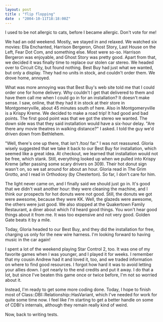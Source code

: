 ```yaml
---
layout: post
title : "flip flopping"
date  : "2004-10-11T18:18:00Z"
---
```

I used to be not allergic to cats, before I became allergic.  Don't vote for me!

We had an odd weekend.  Mostly, we stayed in and relaxed.  We watched six movies: Ella Enchanted, Harrison Bergeron, Ghost Story, Last House on the Left, Fear Dot Com, and something else.  Most were so-so.  Harrison Bergeron was enjoyable, and Ghost Story was pretty good.  Apart from that, we decided it was finally time to replace our stolen car stereo.  We headed over to Circuit City, but found nothing.  Best Buy had just what we wanted, but only a display.  They had no units in stock, and couldn't order them.  We drove home, annoyed.

What was more annoying was that Best Buy's web site told me that I could order one for home delivery.  Why couldn't I get that delivered to them and have them call me when I could go in for an installation?  It doesn't make sense.  I saw, online, that they had it in stock at their store in Montgomeryville, about 45 minutes south of here.  Also in Montgomeryville is a Krispy Kreme.  We decided to make a road trip!  It had good and bad points.  The first good point was that we got the stereo we wanted.  The down side was that they said installation would have a six-hour delay.  "Are there any movie theatres in walking distance?"  I asked.  I told the guy we'd driven down from Bethlehem.

"Well, there's one up there, that isn't /too/ far."  I was not reassured. Gloria wisely suggested that we take it back to our Best Buy for installation, which seemed like a great idea.  At checkout, we learned that installation would not be free, which stank.  Still, everything looked up when we pulled into Krispy Kreme (after passing some scary drivers on 309).  Their hot donut sign wasn't on, so we sat around for about an hour.  Gloria read in The Grim Grotto, and I read in Orthodoxy (by Chesterton).  So far, I don't care for him.

The light never came on, and I finally said we should just go in.  It's good that we didn't wait another hour: they were cleaning the machine, and I think our prospects for hot donuts were not good.  Still, the donuts we got were awesome, because they were KK.  Well, the glazeds were awesome, the others were just good.  We also stopped at the Quakertown Family Restaurant, a diner about which I'd heard good things.  You won't hear good things about it from me.  It was too expensive and not very good.  Golden Gate beats it by a mile.

Today, Gloria headed to our Best Buy, and they did the installation for free, charging us only for the new wire harness.  I'm looking forward to having music in the car again!

I spent a lot of the weekend playing Star Control 2, too.  It was one of my favorite games when I was younger, and I played it for weeks.  I remember that my cousin Andrew had it and loved it, too, and we traded information on where to find good resources.  I forgot how hard it was to avoid letting your allies down.  I got nearly to the end credits and put it away.  I do that a lot, but since I've beaten this game once or twice before, I'm not so worried about it.

Instead, I'm ready to get some more coding done.  Today, I hope to finish most of Class::DBI::Relationship::HasVariant, which I've needed for work for quite some time now.  I feel like I'm starting to get a better handle on some of CDBI's internals, although they remain really kind of weird.

Now, back to writing tests.

